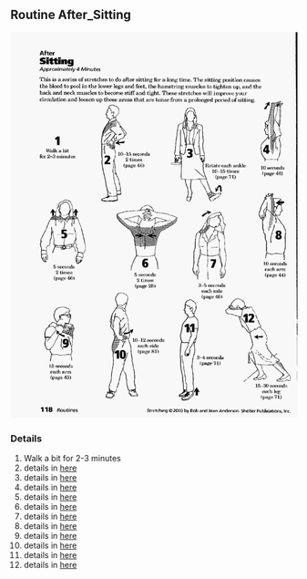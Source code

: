 ## Routine After_Sitting

![](../routines/After_Sitting.jpg)

### Details

1. Walk a bit for 2-3 minutes
1. details in [here](details/lower_back_chest_p46.md)
1. details in [here](details/ankle_rotate_p71.md)
1. details in [here](details/arms_up_p46.md)
1. details in [here](details/shoulder_shrug_p46.md)
1. details in [here](details/shoulder_blade_pinch_p28.md)
1. details in [here](details/neck_shoulder_p46.md)
1. details in [here](details/shoulder_p44.md)
1. details in [here](details/shoulder_p43.md)
1. details in [here](details/upper_body_rotate_p81.md)
1. details in [here](details/stand_on_toes_p71.md)
1. details in [here](details/legs_p71.md)
